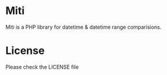 # Miti
Miti is a PHP library for datetime & datetime range comparisions.

# License
Please check the LICENSE file
